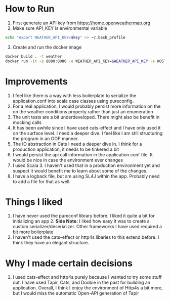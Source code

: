 # How to Run

1. First generate an API key from https://home.openweathermap.org
2. Make sure API_KEY is environmental variable

```bash
echo "export WEATHER_API_KEY=$key" >> ~/.bash_profile
```
3. Create and run the docker image
```bash 
docker build . -t weather
docker run -it -p 8080:8080 -e WEATHER_API_KEY=$WEATHER_API_KEY -e HOST=0.0.0.0 weather 
```

# Improvements
1. I feel like there is a way with less boilerplate to serialize the application.conf into scala case classes using pureconfig.
2. For a real application, I would probably persist more information on the on the weather conditions property rather than just an enumeration
3. The unit tests are a bit underdeveloped. There might also be benefit in mocking calls 
4. It has been awhile since I have used cats-effect and I have only used it on the surface level. I need a deeper dive. I feel like I am still structuring the program in an OOP manner. 
5. The IO abstraction in Cats I need a deeper dive in. I think for a production application, it needs to be tinkered a bit
6. I would persist the api call information in the application.conf file. It would be nice in case the environment ever changes
7. I used Scala 3. I haven't used that in a production environment yet and suspect it would benefit me to learn about some of the changes. 
8. I have a logback file, but am using SL4J within the app. Probably need to add a file for that as well. 

# Things I liked
1. I have never used the pureconf library before. I liked it quite a bit for initializing an app
   2. **Side Note:** I liked how easy it was to create a custom serializer/deserializer. Other frameworks I have used required a bit more boilerplate
2. I haven't used the cats-effect or http4s libaries to this extend before. I think they have an elegant structure.

# Why I made certain decisions 
1. I used cats-effect and http4s purely because I wanted to try some stuff out. I have used Tapir, Cats, and Doobie in the past for building an application. Overall, I think I enjoy the environment of Http4s a bit more, but I would miss the automatic Open-API generation of Tapir  